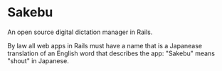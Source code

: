 Sakebu
======

An open source digital dictation manager in Rails.

By law all web apps in Rails must have a name that is a Japanease translation of an English word that describes the app: "Sakebu" means "shout" in Japanese.


